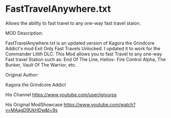 # FastTravelAnywhere.txt
Allows the ability to fast travel to any one-way fast travel staion.

MOD Description:

FastTravelAnywhere.txt is an updated version of Kagora the Grindcore Addict's mod Exit Only Fast Travels Unlocked. I updated it to work for the Commander Lilith DLC. This Mod allows you to fast Travel to any one-way Fast travel Station such as: End Of The Line, Helios- Fire Control Alpha, The Bunker, Vault Of The Warrior, etc.

Original Author:

Kagora the Grindcore Addict

His Channel
https://www.youtube.com/user/igivurps

His Original ModShowcase
https://www.youtube.com/watch?v=MAagD9UkHDw&t=9s
